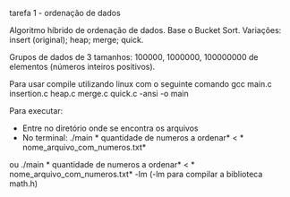 tarefa 1 - ordenação de dados

Algoritmo híbrido de ordenação de dados.
Base o Bucket Sort.
Variações:
insert (original);
heap;
merge;
quick.

Grupos de dados de 3 tamanhos: 100000, 1000000, 100000000 de elementos (números inteiros positivos).

Para usar compile utilizando linux com o seguinte comando
gcc main.c insertion.c heap.c merge.c quick.c -ansi -o main

Para executar:
- Entre no diretório onde se encontra os arquivos
- No terminal:
./main * quantidade de numeros a ordenar* < * nome_arquivo_com_numeros.txt*

ou 
./main * quantidade de numeros a ordenar* < * nome_arquivo_com_numeros.txt* -lm 
(-lm para compilar a biblioteca math.h)
